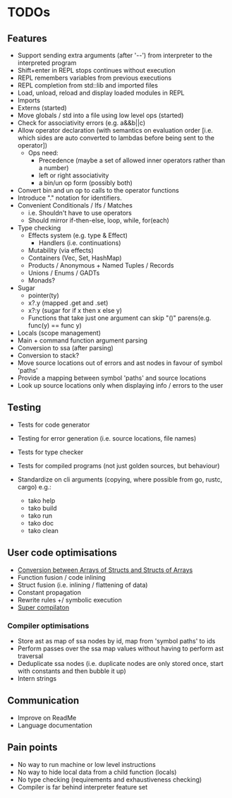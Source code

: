 # TODOs

## Features

- Support sending extra arguments (after '--') from interpreter to the interpreted program
- Shift+enter in REPL stops continues without execution
- REPL remembers variables from previous executions
- REPL completion from std::lib and imported files
- Load, unload, reload and display loaded modules in REPL
- Imports
- Externs (started)
- Move globals / std into a file using low level ops (started)
- Check for associativity errors (e.g. a&&b||c)
- Allow operator declaration (with semantics on evaluation order [i.e. which sides are auto converted to lambdas before being sent to the operator])
  - Ops need:
    - Precedence (maybe a set of allowed inner operators rather than a number)
    - left or right associativity
    - a bin/un op form (possibly both)
- Convert bin and un op to calls to the operator functions
- Introduce "." notation for identifiers.
- Convenient Conditionals / Ifs / Matches
  - i.e. Shouldn't have to use operators
  - Should mirror if-then-else, loop, while, for(each)
- Type checking
  - Effects system (e.g. type & Effect)
    - Handlers (i.e. continuations)
  - Mutability (via effects)
  - Containers (Vec, Set, HashMap)
  - Products / Anonymous + Named Tuples / Records
  - Unions / Enums / GADTs
  - Monads?
- Sugar
  - pointer(ty)
  - x?.y (mapped .get and .set)
  - x?:y (sugar for if x then x else y)
  - Functions that take just one argument can skip "()" parens(e.g. func(y) == func y)
- Locals (scope management)
- Main + command function argument parsing
- Conversion to ssa (after parsing)
- Conversion to stack?
- Move source locations out of errors and ast nodes in favour of symbol 'paths'
- Provide a mapping between symbol 'paths' and source locations
- Look up source locations only when displaying info / errors to the user

## Testing

- Tests for code generator
- Testing for error generation (i.e. source locations, file names)
- Tests for type checker
- Tests for compiled programs (not just golden sources, but behaviour)

- Standardize on cli arguments (copying, where possible from go, rustc, cargo) e.g.:
  - tako help
  - tako build
  - tako run
  - tako doc
  - tako clean

## User code optimisations

- [Conversion between Arrays of Structs and Structs of Arrays](https://en.wikipedia.org/wiki/AoS_and_SoA)
- Function fusion / code inlining
- Struct fusion (i.e. inlining / flattening of data)
- Constant propagation
- Rewrite rules +/ symbolic execution
- [Super compilaton](https://www.microsoft.com/en-us/research/wp-content/uploads/2016/07/supercomp-by-eval.pdf)

### Compiler optimisations

- Store ast as map of ssa nodes by id, map from 'symbol paths' to ids
- Perform passes over the ssa map values without having to perform ast traversal
- Deduplicate ssa nodes (i.e. duplicate nodes are only stored once, start with constants and then bubble it up)
- Intern strings

## Communication

- Improve on ReadMe
- Language documentation

## Pain points

- No way to run machine or low level instructions
- No way to hide local data from a child function (locals)
- No type checking (requirements and exhaustiveness checking)
- Compiler is far behind interpreter feature set
